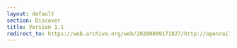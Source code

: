 ```yaml
---
layout: default
section: Discover
title: Version 1.1
redirect_to: https://web.archive.org/web/20200809171827/http://openrails.org/discover/version-1-1/
---
```

